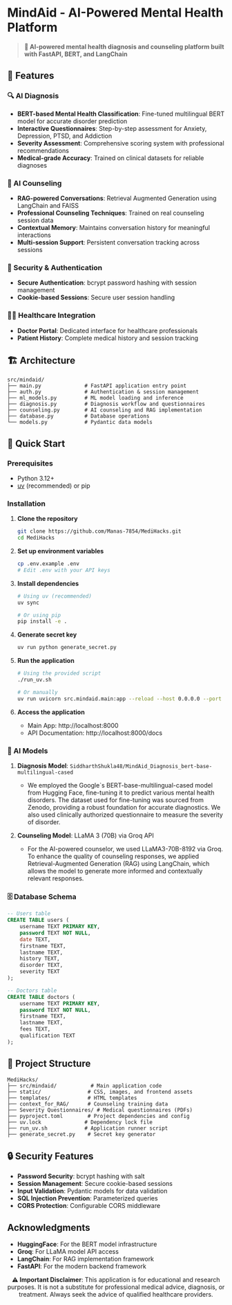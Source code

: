 # MindAid - AI-Powered Mental Health Platform

> **🧠 AI-powered mental health diagnosis and counseling platform built with FastAPI, BERT, and LangChain**

## 🌟 Features

### 🔍 AI Diagnosis
- **BERT-based Mental Health Classification**: Fine-tuned multilingual BERT model for accurate disorder prediction
- **Interactive Questionnaires**: Step-by-step assessment for Anxiety, Depression, PTSD, and Addiction
- **Severity Assessment**: Comprehensive scoring system with professional recommendations
- **Medical-grade Accuracy**: Trained on clinical datasets for reliable diagnoses

### 💬 AI Counseling
- **RAG-powered Conversations**: Retrieval Augmented Generation using LangChain and FAISS
- **Professional Counseling Techniques**: Trained on real counseling session data
- **Contextual Memory**: Maintains conversation history for meaningful interactions
- **Multi-session Support**: Persistent conversation tracking across sessions

### 🔐 Security & Authentication
- **Secure Authentication**: bcrypt password hashing with session management
- **Cookie-based Sessions**: Secure user session handling

### 👨‍⚕️ Healthcare Integration
- **Doctor Portal**: Dedicated interface for healthcare professionals
- **Patient History**: Complete medical history and session tracking

## 🏗️ Architecture

```
src/mindaid/
├── main.py              # FastAPI application entry point
├── auth.py              # Authentication & session management
├── ml_models.py         # ML model loading and inference
├── diagnosis.py         # Diagnosis workflow and questionnaires
├── counseling.py        # AI counseling and RAG implementation
├── database.py          # Database operations
└── models.py            # Pydantic data models
```

## 🚀 Quick Start

### Prerequisites

- Python 3.12+
- [uv](https://docs.astral.sh/uv/) (recommended) or pip

### Installation

1. **Clone the repository**
   ```bash
   git clone https://github.com/Manas-7854/MediHacks.git
   cd MediHacks
   ```

2. **Set up environment variables**
   ```bash
   cp .env.example .env
   # Edit .env with your API keys
   ```

3. **Install dependencies**
   ```bash
   # Using uv (recommended)
   uv sync

   # Or using pip
   pip install -e .
   ```

4. **Generate secret key**
   ```bash
   uv run python generate_secret.py
   ```

5. **Run the application**
   ```bash
   # Using the provided script
   ./run_uv.sh

   # Or manually
   uv run uvicorn src.mindaid.main:app --reload --host 0.0.0.0 --port 8000
   ```

6. **Access the application**
   - Main App: http://localhost:8000
   - API Documentation: http://localhost:8000/docs

### 🧠 AI Models

1. **Diagnosis Model**: `SiddharthShukla48/MindAid_Diagnosis_bert-base-multilingual-cased`
   - We employed the Google`s BERT-base-multilingual-cased model from Hugging Face, fine-tuning it to predict various mental health disorders. The dataset used for fine-tuning was sourced from Zenodo, providing a robust foundation for accurate diagnostics. We also used clinically authorized questionnaire to measure the severity of disorder.

2. **Counseling Model**: LLaMA 3 (70B) via Groq API
   - For the AI-powered counselor, we used LLaMA3-70B-8192 via Groq. To enhance the quality of counseling responses, we applied Retrieval-Augmented Generation (RAG) using LangChain, which allows the model to generate more informed and contextually relevant responses.

### 🗄️ Database Schema

```sql
-- Users table
CREATE TABLE users (
    username TEXT PRIMARY KEY,
    password TEXT NOT NULL,
    date TEXT,
    firstname TEXT,
    lastname TEXT,
    history TEXT,
    disorder TEXT,
    severity TEXT
);

-- Doctors table  
CREATE TABLE doctors (
    username TEXT PRIMARY KEY,
    password TEXT NOT NULL,
    firstname TEXT,
    lastname TEXT,
    fees TEXT,
    qualification TEXT
);
```

## 📁 Project Structure

```
MediHacks/
├── src/mindaid/           # Main application code
├── static/               # CSS, images, and frontend assets
├── templates/            # HTML templates
├── context_for_RAG/      # Counseling training data
├── Severity Questionnaires/ # Medical questionnaires (PDFs)
├── pyproject.toml        # Project dependencies and config
├── uv.lock              # Dependency lock file
├── run_uv.sh            # Application runner script
├── generate_secret.py    # Secret key generator
```

## 🔒 Security Features

- **Password Security**: bcrypt hashing with salt
- **Session Management**: Secure cookie-based sessions
- **Input Validation**: Pydantic models for data validation
- **SQL Injection Prevention**: Parameterized queries
- **CORS Protection**: Configurable CORS middleware


##  Acknowledgments

- **HuggingFace**: For the BERT model infrastructure
- **Groq**: For LLaMA model API access
- **LangChain**: For RAG implementation framework
- **FastAPI**: For the modern backend framework


<div align="center">

**⚠️ Important Disclaimer**: This application is for educational and research purposes. It is not a substitute for professional medical advice, diagnosis, or treatment. Always seek the advice of qualified healthcare providers.

</div>
